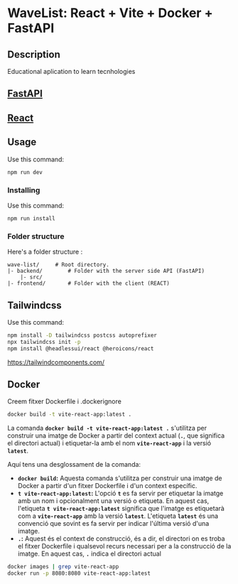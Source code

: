 # WaveList: React + Vite + Docker + FastAPI

## Description
Educational aplication to learn tecnhologies

## [FastAPI](/backend/README.md) 

## [React ](/frontend/README.md)

## Usage
Use this command:
```
npm run dev
```
### Installing
Use this command:
```
npm run install
```


### Folder structure

Here's a folder structure :

```
wave-list/     # Root directory.
|- backend/        # Folder with the server side API (FastAPI)
    |- src/   
|- frontend/       # Folder with the client (REACT)

```

## Tailwindcss
Use this command:
```sh
npm install -D tailwindcss postcss autoprefixer
npx tailwindcss init -p
npm install @headlessui/react @heroicons/react
```


https://tailwindcomponents.com/


## Docker

Creem fitxer Dockerfile i .dockerignore

```bash
docker build -t vite-react-app:latest .
```
La comanda **`docker build -t vite-react-app:latest .`** s'utilitza per construir una imatge de Docker a partir del context actual (**`.`**, que significa el directori actual) i etiquetar-la amb el nom **`vite-react-app`** i la versió **`latest`**.

Aquí tens una desglossament de la comanda:

- **`docker build`:** Aquesta comanda s'utilitza per construir una imatge de Docker a partir d'un fitxer Dockerfile i d'un context específic.
- **`t vite-react-app:latest`:** L'opció **`t`** es fa servir per etiquetar la imatge amb un nom i opcionalment una versió o etiqueta. En aquest cas, l'etiqueta **`t vite-react-app:latest`** significa que l'imatge es etiquetarà com a **`vite-react-app`** amb la versió **`latest`**. L'etiqueta **`latest`** és una convenció que sovint es fa servir per indicar l'última versió d'una imatge.
- **`.`:** Aquest és el context de construcció, és a dir, el directori on es troba el fitxer Dockerfile i qualsevol recurs necessari per a la construcció de la imatge. En aquest cas, **`.`** indica el directori actual

```bash
docker images | grep vite-react-app
docker run -p 8080:8080 vite-react-app:latest
```


